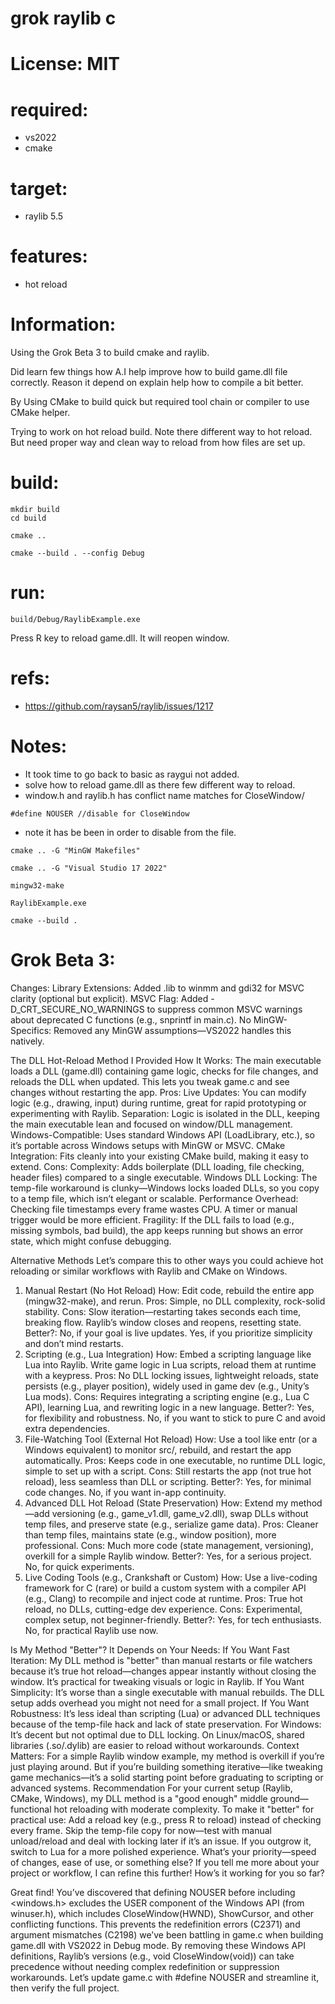 # grok raylib c

# License: MIT

# required:
 * vs2022
 * cmake

# target:
 * raylib 5.5

# features:
 * hot reload

# Information:
 Using the Grok Beta 3 to build cmake and raylib.

 Did learn few things how A.I help improve how to build game.dll file correctly. Reason it depend on explain help how to compile a bit better.

 By Using CMake to build quick but required tool chain or compiler to use CMake helper.

 Trying to work on hot reload build. Note there different way to hot reload. But need proper way and clean way to reload from how files are set up.

# build:

```
mkdir build
cd build
```

```
cmake ..
```

```
cmake --build . --config Debug
```

# run:
```
build/Debug/RaylibExample.exe
```

Press R key to reload game.dll. It will reopen window.


# refs:
 * https://github.com/raysan5/raylib/issues/1217

# Notes:
 * It took time to go back to basic as raygui not added.
 * solve how to reload game.dll as there few different way to reload.
 * window.h and raylib.h has conflict name matches for CloseWindow/
``` 
#define NOUSER //disable for CloseWindow
```
  * note it has be been in order to disable from the file.

```
cmake .. -G "MinGW Makefiles"
```

```
cmake .. -G "Visual Studio 17 2022"
```

```
mingw32-make
```

```
RaylibExample.exe
```

```
cmake --build .
```

# Grok Beta 3:

Changes:
Library Extensions: Added .lib to winmm and gdi32 for MSVC clarity (optional but explicit).
MSVC Flag: Added -D_CRT_SECURE_NO_WARNINGS to suppress common MSVC warnings about deprecated C functions (e.g., snprintf in main.c).
No MinGW-Specifics: Removed any MinGW assumptions—VS2022 handles this natively.



The DLL Hot-Reload Method I Provided
How It Works: The main executable loads a DLL (game.dll) containing game logic, checks for file changes, and reloads the DLL when updated. This lets you tweak game.c and see changes without restarting the app.
Pros:
Live Updates: You can modify logic (e.g., drawing, input) during runtime, great for rapid prototyping or experimenting with Raylib.
Separation: Logic is isolated in the DLL, keeping the main executable lean and focused on window/DLL management.
Windows-Compatible: Uses standard Windows API (LoadLibrary, etc.), so it’s portable across Windows setups with MinGW or MSVC.
CMake Integration: Fits cleanly into your existing CMake build, making it easy to extend.
Cons:
Complexity: Adds boilerplate (DLL loading, file checking, header files) compared to a single executable.
Windows DLL Locking: The temp-file workaround is clunky—Windows locks loaded DLLs, so you copy to a temp file, which isn’t elegant or scalable.
Performance Overhead: Checking file timestamps every frame wastes CPU. A timer or manual trigger would be more efficient.
Fragility: If the DLL fails to load (e.g., missing symbols, bad build), the app keeps running but shows an error state, which might confuse debugging.



Alternative Methods
Let’s compare this to other ways you could achieve hot reloading or similar workflows with Raylib and CMake on Windows.
1. Manual Restart (No Hot Reload)
How: Edit code, rebuild the entire app (mingw32-make), and rerun.
Pros: Simple, no DLL complexity, rock-solid stability.
Cons: Slow iteration—restarting takes seconds each time, breaking flow. Raylib’s window closes and reopens, resetting state.
Better?: No, if your goal is live updates. Yes, if you prioritize simplicity and don’t mind restarts.
2. Scripting (e.g., Lua Integration)
How: Embed a scripting language like Lua into Raylib. Write game logic in Lua scripts, reload them at runtime with a keypress.
Pros: No DLL locking issues, lightweight reloads, state persists (e.g., player position), widely used in game dev (e.g., Unity’s Lua mods).
Cons: Requires integrating a scripting engine (e.g., Lua C API), learning Lua, and rewriting logic in a new language.
Better?: Yes, for flexibility and robustness. No, if you want to stick to pure C and avoid extra dependencies.
3. File-Watching Tool (External Hot Reload)
How: Use a tool like entr (or a Windows equivalent) to monitor src/, rebuild, and restart the app automatically.
Pros: Keeps code in one executable, no runtime DLL logic, simple to set up with a script.
Cons: Still restarts the app (not true hot reload), less seamless than DLL or scripting.
Better?: Yes, for minimal code changes. No, if you want in-app continuity.
4. Advanced DLL Hot Reload (State Preservation)
How: Extend my method—add versioning (e.g., game_v1.dll, game_v2.dll), swap DLLs without temp files, and preserve state (e.g., serialize game data).
Pros: Cleaner than temp files, maintains state (e.g., window position), more professional.
Cons: Much more code (state management, versioning), overkill for a simple Raylib window.
Better?: Yes, for a serious project. No, for quick experiments.
5. Live Coding Tools (e.g., Crankshaft or Custom)
How: Use a live-coding framework for C (rare) or build a custom system with a compiler API (e.g., Clang) to recompile and inject code at runtime.
Pros: True hot reload, no DLLs, cutting-edge dev experience.
Cons: Experimental, complex setup, not beginner-friendly.
Better?: Yes, for tech enthusiasts. No, for practical Raylib use now.


Is My Method "Better"?
It Depends on Your Needs:
If You Want Fast Iteration: My DLL method is "better" than manual restarts or file watchers because it’s true hot reload—changes appear instantly without closing the window. It’s practical for tweaking visuals or logic in Raylib.
If You Want Simplicity: It’s worse than a single executable with manual rebuilds. The DLL setup adds overhead you might not need for a small project.
If You Want Robustness: It’s less ideal than scripting (Lua) or advanced DLL techniques because of the temp-file hack and lack of state preservation.
For Windows: It’s decent but not optimal due to DLL locking. On Linux/macOS, shared libraries (.so/.dylib) are easier to reload without workarounds.
Context Matters: For a simple Raylib window example, my method is overkill if you’re just playing around. But if you’re building something iterative—like tweaking game mechanics—it’s a solid starting point before graduating to scripting or advanced systems.
Recommendation
For your current setup (Raylib, CMake, Windows), my DLL method is a "good enough" middle ground—functional hot reloading with moderate complexity. To make it "better" for practical use:
Add a reload key (e.g., press R to reload) instead of checking every frame.
Skip the temp-file copy for now—test with manual unload/reload and deal with locking later if it’s an issue.
If you outgrow it, switch to Lua for a more polished experience.
What’s your priority—speed of changes, ease of use, or something else? If you tell me more about your project or workflow, I can refine this further! How’s it working for you so far?


Great find! You’ve discovered that defining NOUSER before including <windows.h> excludes the USER component of the Windows API (from winuser.h), which includes CloseWindow(HWND), ShowCursor, and other conflicting functions. This prevents the redefinition errors (C2371) and argument mismatches (C2198) we’ve been battling in game.c when building game.dll with VS2022 in Debug mode. By removing these Windows API definitions, Raylib’s versions (e.g., void CloseWindow(void)) can take precedence without needing complex redefinition or suppression workarounds.
Let’s update game.c with #define NOUSER and streamline it, then verify the full project.
